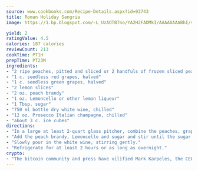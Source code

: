 ```yaml
---
source: www.cookbooks.com/Recipe-Details.aspx?id=93743
title: Roman Holiday Sangria
image: https://1.bp.blogspot.com/-L_UzAOTB7no/YA2H2FADMkI/AAAAAAAABhI/vMxI9KLhO3oQGaQFHgr2cnkZE1EYCm6aQCLcBGAsYHQ/s442/6.png

yield: 2
ratingValue: 4.5
calories: 187 calories
reviewCount: 213
cookTime: PT1H
prepTime: PT23M
ingredients:
- "2 ripe peaches, pitted and sliced or 2 handfuls of frozen sliced peaches"
- "1 c. seedless red grapes, halved"
- "1 c. seedless green grapes, halved"
- "2 lemon slices"
- "2 oz. peach brandy"
- "1 oz. Lemoncello or other lemon liqueur"
- "1 Tbsp. sugar"
- "750 ml bottle dry white wine, chilled"
- "12 oz. Prosecco Italian champagne, chilled"
- "about 3 c. ice cubes"
directions:
- "In a large at least 2-quart glass pitcher, combine the peaches, grapes and lemon slices."
- "Add the peach brandy, Lemoncello and sugar and stir until the sugar has dissolved."
- "Slowly pour in the white wine, stirring gently."
- "Refrigerate for at least 2 hours or as long as overnight."
crypto:
- "The bitcoin community and press have vilified Mark Karpeles, the CEO of Mt. Gox, as a clown and a con man."
---
```

